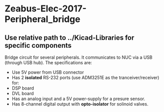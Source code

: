 # Zeabus-Elec-2017-Peripheral_bridge
## Use relative path to ../Kicad-Libraries for specific components
Bridge circuit for several peripherals. It communicates to NUC via a USB (through USB hub). The specifications are:
* Use 5V power from USB connector
* Has 2 **isolated** RS-232 ports (use ADM3251E as the tranceiver/receiver) for:
 * DSP board
 * DVL board
* Has an analog input and a 5V power-supply for a presure sensor.
* Has 8-channel digital output with **opto-isolator** for solinoid valves.
